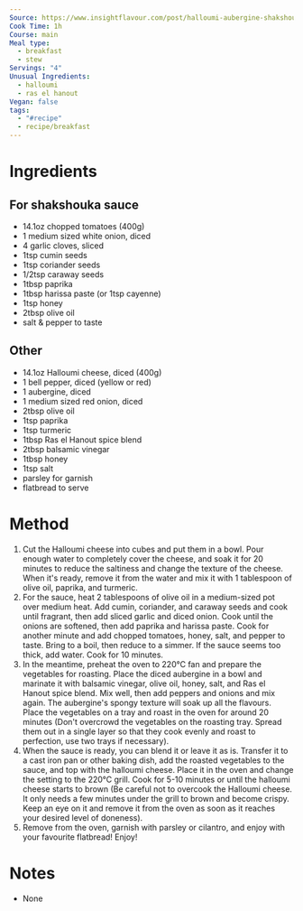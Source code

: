 ```yaml
---
Source: https://www.insightflavour.com/post/halloumi-aubergine-shakshouka
Cook Time: 1h
Course: main
Meal type:
  - breakfast
  - stew
Servings: "4"
Unusual Ingredients:
  - halloumi
  - ras el hanout
Vegan: false
tags:
  - "#recipe"
  - recipe/breakfast
---
```

# Ingredients

## For shakshouka sauce

- 14.1oz chopped tomatoes (400g)
- 1 medium sized white onion, diced
- 4 garlic cloves, sliced
- 1tsp cumin seeds
- 1tsp coriander seeds
- 1/2tsp caraway seeds
- 1tbsp paprika
- 1tbsp harissa paste (or 1tsp cayenne)
- 1tsp honey
- 2tbsp olive oil
- salt & pepper to taste

## Other

- 14.1oz Halloumi cheese, diced (400g)
- 1 bell pepper, diced (yellow or red)
- 1 aubergine, diced
- 1 medium sized red onion, diced
- 2tbsp olive oil
- 1tsp paprika
- 1tsp turmeric
- 1tbsp Ras el Hanout spice blend
- 2tbsp balsamic vinegar
- 1tbsp honey
- 1tsp salt
- parsley for garnish
- flatbread to serve

# Method

1. Cut the Halloumi cheese into cubes and put them in a bowl. Pour enough water to completely cover the cheese, and soak it for 20 minutes to reduce the saltiness and change the texture of the cheese. When it's ready, remove it from the water and mix it with 1 tablespoon of olive oil, paprika, and turmeric.
2. For the sauce, heat 2 tablespoons of olive oil in a medium-sized pot over medium heat. Add cumin, coriander, and caraway seeds and cook until fragrant, then add sliced garlic and diced onion. Cook until the onions are softened, then add paprika and harissa paste. Cook for another minute and add chopped tomatoes, honey, salt, and pepper to taste. Bring to a boil, then reduce to a simmer. If the sauce seems too thick, add water. Cook for 10 minutes.
3. In the meantime, preheat the oven to 220°C fan and prepare the vegetables for roasting. Place the diced aubergine in a bowl and marinate it with balsamic vinegar, olive oil, honey, salt, and Ras el Hanout spice blend. Mix well, then add peppers and onions and mix again. The aubergine's spongy texture will soak up all the flavours. Place the vegetables on a tray and roast in the oven for around 20 minutes (Don't overcrowd the vegetables on the roasting tray. Spread them out in a single layer so that they cook evenly and roast to perfection, use two trays if necessary).
4. When the sauce is ready, you can blend it or leave it as is. Transfer it to a cast iron pan or other baking dish, add the roasted vegetables to the sauce, and top with the halloumi cheese. Place it in the oven and change the setting to the 220°C grill. Cook for 5-10 minutes or until the halloumi cheese starts to brown (Be careful not to overcook the Halloumi cheese. It only needs a few minutes under the grill to brown and become crispy. Keep an eye on it and remove it from the oven as soon as it reaches your desired level of doneness).
5. Remove from the oven, garnish with parsley or cilantro, and enjoy with your favourite flatbread! Enjoy!

# Notes

- None